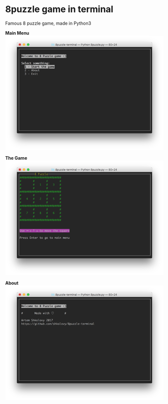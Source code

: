 # 8puzzle game in terminal

Famous 8 puzzle game, made in Python3


**Main Menu**
![ScreenShot](https://raw.githubusercontent.com/shkolovy/8puzzle-terminal/master/screenshots/8puzzle-terminal-main.png)


**The Game**
![ScreenShot](https://raw.githubusercontent.com/shkolovy/8puzzle-terminal/master/screenshots/8puzzle-terminal-game.png)


**About**
![ScreenShot](https://raw.githubusercontent.com/shkolovy/8puzzle-terminal/master/screenshots/8puzzle-terminal-about.png)
